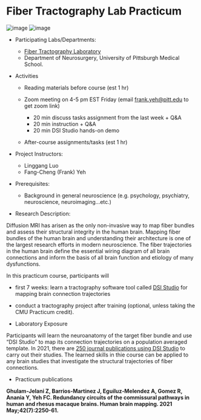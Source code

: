 # Fiber Tractography Lab Practicum

![image](https://user-images.githubusercontent.com/275569/149856247-7315a680-fda4-417e-9028-6f6552a56ed6.png)
![image](https://user-images.githubusercontent.com/275569/149856299-a2277a1a-8d6b-41ad-a6e8-f81f4dba0344.png)

- Participating Labs/Departments: 

  - [Fiber Tractography Laboratory](https://hdft.labsolver.org/)
  - Department of Neurosurgery, University of Pittsburgh Medical School.

- Activities
  - Reading materials before course (est 1 hr)
  - Zoom meeting on 4-5 pm EST Friday (email frank.yeh@pitt.edu to get zoom link)
  
    - 20 min discuss tasks assignment from the last week + Q&A
    - 20 min instruction + Q&A
    - 20 min DSI Studio hands-on demo
  
  - After-course assignments/tasks (est 1 hr)

- Project Instructors:

  - Linggang Luo
  - Fang-Cheng (Frank) Yeh

- Prerequisites:

  - Background in general neuroscience (e.g. psychology, psychiatry, neuroscience, neuroimaging…etc.)


- Research Description:

Diffusion MRI has arisen as the only non-invasive way to map fiber bundles and assess their structural integrity in the human brain. Mapping fiber bundles of the human brain and understanding their architecture is one of the largest research efforts in modern neuroscience. The fiber trajectories in the human brain define the essential wiring diagram of all brain connections and inform the basis of all brain function and etiology of many dysfunctions.

In this practicum course, participants will 
  - first 7 weeks: learn a tractography software tool called [DSI Studio](http://dsi-studio.labsolver) for mapping brain connection trajectories
  - conduct a tractography project after training (optional, unless taking the CMU Practicum credit).

- Laboratory Exposure

Participants will learn the neuroanatomy of the target fiber bundle and use “DSI Studio” to map its connection trajectories on a population averaged template. In 2021, there are [250 journal publications using DSI Studio](http://dsi-studio.labsolver.org/citation.html) to carry out their studies. The learned skills in thie course can be applied to any brain studies that investigate the structural trajectories of fiber connections.

- Practicum publications

**Ghulam‐Jelani Z, Barrios‐Martinez J, Eguiluz‐Melendez A, Gomez R, Anania Y, Yeh FC. Redundancy circuits of the commissural pathways in human and rhesus macaque brains. Human brain mapping. 2021 May;42(7):2250-61.**
